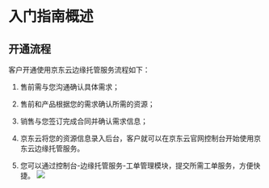 # 入门指南概述
## 开通流程
客户开通使用京东云边缘托管服务流程如下：

1. 售前需与您沟通确认具体需求；

2. 售前和产品根据您的需求确认所需的资源；

3. 销售与您签订完成合同并确认需求信息；

4. 京东云将您的资源信息录入后台，客户就可以在京东云官网控制台开始使用京东云边缘托管服务。

5. 您可以通过控制台-边缘托管服务-工单管理模块，提交所需工单服务，方便快捷。
![](https://github.com/jdcloudcom/cn/blob/cn-Edge-Cloud-Cabinet-Service/documentation/Hyper-Converged-IDC/Edge-Cloud-Cabinet-Service/Image/EDCCS001.png)
